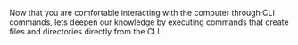 Now that you are comfortable interacting with the computer through CLI commands, lets deepen our knowledge by executing commands that create files and directories directly from the CLI.